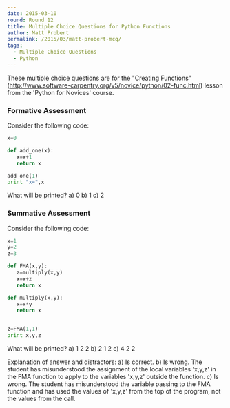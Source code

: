 ```yaml
---
date: 2015-03-10
round: Round 12
title: Multiple Choice Questions for Python Functions
author: Matt Probert
permalink: /2015/03/matt-probert-mcq/
tags:
  - Multiple Choice Questions
  - Python
---
```


These multiple choice questions are for the "Creating Functions"
(http://www.software-carpentry.org/v5/novice/python/02-func.html) lesson from the 'Python for Novices' course.

### Formative Assessment

Consider the following code:

```python
x=0

def add_one(x):
   x=x+1
   return x

add_one(1)
print "x=",x
```

What will be printed?
a) 0
b) 1
c) 2

### Summative Assessment

Consider the following code:

```python
x=1
y=2
z=3

def FMA(x,y):
   z=multiply(x,y)
   x=x+z
   return x

def multiply(x,y):
   x=x*y
   return x


z=FMA(1,1)
print x,y,z
```


What will be printed?
a) 1 2 2
b) 2 1 2
c) 4 2 2

Explanation of answer and distractors:
a) Is correct.
b) Is wrong. The student has misunderstood the assignment of the local variables 'x,y,z' in the FMA function to apply to the variables 'x,y,z' outside the function.
c) Is wrong. The student has misunderstood the variable passing to the FMA function and has used the values of 'x,y,z' from the top of the program, not the values from the call. 
